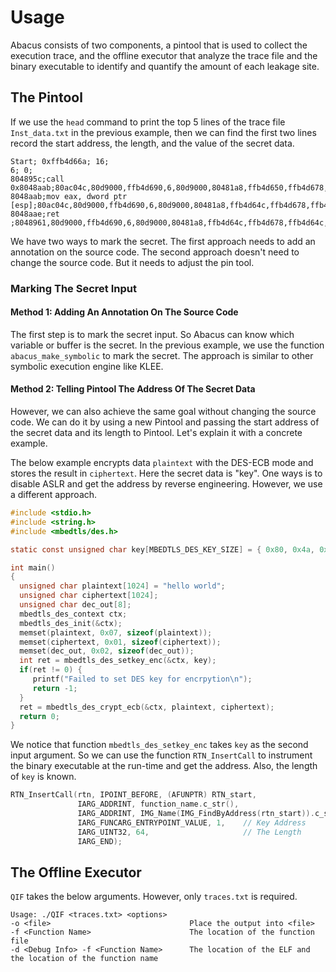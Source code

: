 # Usage

Abacus consists of two components, a pintool that is used to collect the execution trace, and
the offline executor that analyze the trace file and the binary executable to identify and
quantify the amount of each leakage site.

## The Pintool
If we use the `head` command to print the top 5 lines of the trace file `Inst_data.txt` in the 
previous example, then we can find the first two lines record the start address, the length,
and the value of the secret data. 

```
Start; 0xffb4d66a; 16;
6; 0;
804895c;call 0x8048aab;80ac04c,80d9000,ffb4d690,6,80d9000,80481a8,ffb4d650,ffb4d678,ffb4d64c,246,8049818
8048aab;mov eax, dword ptr [esp];80ac04c,80d9000,ffb4d690,6,80d9000,80481a8,ffb4d64c,ffb4d678,ffb4d64c,246,8048961
8048aae;ret ;8048961,80d9000,ffb4d690,6,80d9000,80481a8,ffb4d64c,ffb4d678,ffb4d64c,246,8048961
```
We have two ways to mark the secret. The first approach needs to add an annotation on the source
code. The second approach doesn't need to change the source code. But it needs to adjust the pin
tool.

### Marking The Secret Input
#### Method 1: Adding An Annotation On The Source Code
The first step is to mark the secret input. So Abacus can know which variable or buffer is the
secret. In the previous example, we use the function `abacus_make_symbolic` to mark the secret.
The approach is similar to other symbolic execution engine like KLEE.

#### Method 2: Telling Pintool The Address Of The Secret Data

However, we can also achieve the same goal without changing the source code. We can do it by using 
a new Pintool and passing the start address of the secret data and its length to Pintool. 
Let's explain it with a concrete example.

The below example encrypts data `plaintext` with the DES-ECB mode and stores the result in `ciphertext`.
Here the secret data is "key". One ways is to disable ASLR and get the address by reverse engineering.
However, we use a different approach. 

```C
#include <stdio.h>
#include <string.h>
#include <mbedtls/des.h>

static const unsigned char key[MBEDTLS_DES_KEY_SIZE] = { 0x80, 0x4a, 0x57, 0x54, 0x40, 0x83, 0x73, 0xb2 };

int main()
{
  unsigned char plaintext[1024] = "hello world";
  unsigned char ciphertext[1024];
  unsigned char dec_out[8];
  mbedtls_des_context ctx;
  mbedtls_des_init(&ctx);
  memset(plaintext, 0x07, sizeof(plaintext));
  memset(ciphertext, 0x01, sizeof(ciphertext));
  memset(dec_out, 0x02, sizeof(dec_out));
  int ret = mbedtls_des_setkey_enc(&ctx, key);
  if(ret != 0) {
     printf("Failed to set DES key for encrpytion\n");
     return -1;
  }
  ret = mbedtls_des_crypt_ecb(&ctx, plaintext, ciphertext);
  return 0;
}
```

We notice that function `mbedtls_des_setkey_enc` takes `key` as the second input argument. So we can use the
function `RTN_InsertCall` to instrument the binary executable at the run-time and get the address. Also, the
length of `key` is known.

```C
RTN_InsertCall(rtn, IPOINT_BEFORE, (AFUNPTR) RTN_start,
               IARG_ADDRINT, function_name.c_str(),
               IARG_ADDRINT, IMG_Name(IMG_FindByAddress(rtn_start)).c_str(),
               IARG_FUNCARG_ENTRYPOINT_VALUE, 1,    // Key Address
               IARG_UINT32, 64,                     // The Length
               IARG_END);
```

## The Offline Executor
`QIF` takes the below arguments. However, only `traces.txt` is required.

~~~~{.sh}
Usage: ./QIF <traces.txt> <options>
-o <file>                               Place the output into <file>
-f <Function Name>                      The location of the function file
-d <Debug Info> -f <Function Name>      The location of the ELF and the location of the function name
~~~~ 
